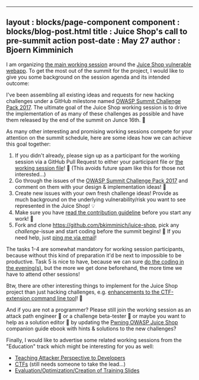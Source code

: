 ---

layout      : blocks/page-component
component   : blocks/blog-post.html
title       : Juice Shop's call to pre-summit action
post-date   : May 27
author      : Bjoern Kimminich
--------------------------------------------------------------------------------------------------------------------------------------------------------------------------------

I am organizing
[the main working session](http://owaspsummit.org/Working-Sessions/Owasp-Projects/Juice-Shop.html)
around the
[Juice Shop vulnerable webapp](https://www.owasp.org/index.php/OWASP_Juice_Shop_Project).
To get the most out of the summit for the project, I would like to give
you some background on the session agenda and its intended outcome:

I've been assembling all existing ideas and requests for new hacking
challenges under a GitHub milestone named [OWASP Summit Challenge Pack
2017](https://github.com/bkimminich/juice-shop/milestone/3). The
ultimate goal of the Juice Shop working session is to drive the
implementation of as many of these challenges as possible and have them
released by the end of the summit on Junce 16th. 🏁

As many other interesting and promising working sessions compete for
your attention on the summit schedule, here are some ideas how we can
achieve this goal together:

1. If you didn't already, please sign up as a participant for the
   working session via a GitHub Pull Request to either your participant
   file or
   [the working session file](https://github.com/OWASP/owasp-summit-2017/blob/master/Working-Sessions/Owasp-Projects/Juice-Shop.md)!
   📢 (This avoids future spam like this for those not interested...)
2. Go through the issues of the
   [OWASP Summit Challenge Pack 2017](https://github.com/bkimminich/juice-shop/milestone/3)
   and comment on them with your design & implementation ideas! 📐
3. Create new issues with your own fresh challenge ideas! Provide as
   much background on the underlying vulnerability/risk you want to see
   represented in the Juice Shop! 💡
4. Make sure you have
   [read the contribution guideline](https://github.com/bkimminich/juice-shop/blob/master/CONTRIBUTING.md)
   before you start any work! 📃
5. Fork and clone <https://github.com/bkimminich/juice-shop>, pick any
   _challenge_-issue and start coding before the summit begins! 🍴 If
   you need help, just
   [ping me via email](mailto:bjoern.kimminich@owasp.org)!

The tasks 1-4 are somewhat mandatory for working session participants,
because without this kind of preparation it'd be next to impossible to
be productive. Task 5 is nice to have, because we can sure
[do the coding
in the evening(s)](http://owaspsummit.org/Working-Sessions/Security-Crowdsourcing/Hackathon-Daily-Sessions.html),
but the more we get done beforehand, the more time we have to attend
other sessions!

Btw, there are other interesting things to implement for the Juice Shop
project than just hacking challenges, e.g. [enhancements to the
CTF-extension command line tool](https://github.com/bkimminich/juice-shop-ctf/issues?q=is%3Aissue+is%3Aopen+label%3Aenhancement)!
🚩

And if you are not a programmer? Please still join the working session
as an attack path engineer 🏹 or a challenge beta-tester 🐛 or maybe
you want to help as a solution editor 📓 by updating the
[Pwning OWASP Juice Shop](https://www.gitbook.com/book/bkimminich/pwning-owasp-juice-shop/details)
companion guide ebook with hints & solutions to the new challenges?

Finally, I would like to advertise some related working sessions from
the "Education" track which might be interesting for you as well:
- [Teaching Attacker Perspective to Developers](http://owaspsummit.org/Working-Sessions/Education/Teaching-Attacker-Perspective-to-Developers.html)
- [CTFs](http://owaspsummit.org/Working-Sessions/Education/CTFs.html)
  (still needs someone to take the lead...)
- [Evaluation/Optimization/Creation of Training Slides](http://owaspsummit.org/Working-Sessions/Education/Evaluation-Optimization-and-Creation-of-Training-Slides.html)
